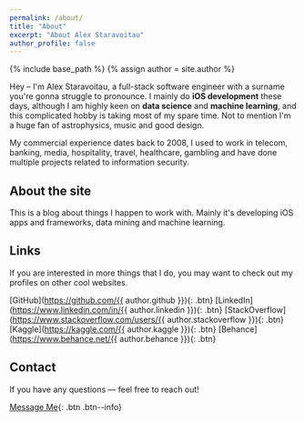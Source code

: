 ```yaml
---
permalink: /about/
title: "About"
excerpt: "About Alex Staravoitau"
author_profile: false
---
```


{% include base_path %}
{% assign author = site.author %}

Hey – I'm Alex Staravoitau, a full-stack software engineer with a surname you're gonna struggle to pronounce. I mainly do **iOS development** these days, although I am highly keen on **data science** and **machine learning**, and this complicated hobby is taking most of my spare time. Not to mention I'm a huge fan of astrophysics, music and good design.

My commercial experience dates back to 2008, I used to work in telecom, banking, media, hospitality, travel, healthcare, gambling and have done multiple projects related to information security. 

## About the site

This is a blog about things I happen to work with. Mainly it's developing iOS apps and frameworks, data mining and machine learning.

## Links

If you are interested in more things that I do, you may want to check out my profiles on other cool websites.

[GitHub](https://github.com/{{ author.github }}){: .btn} [LinkedIn](https://www.linkedin.com/in/{{ author.linkedin }}){: .btn} [StackOverflow](https://www.stackoverflow.com/users/{{ author.stackoverflow }}){: .btn} [Kaggle](https://kaggle.com/{{ author.kaggle }}){: .btn} [Behance](https://www.behance.net/{{ author.behance }}){: .btn}

## Contact

If you have any questions — feel free to reach out!

[Message Me](mailto:alex.starr.uk@gmail.com){: .btn .btn--info}
